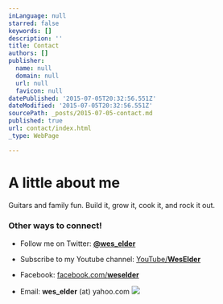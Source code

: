 ```yaml
---
inLanguage: null
starred: false
keywords: []
description: ''
title: Contact
authors: []
publisher:
  name: null
  domain: null
  url: null
  favicon: null
datePublished: '2015-07-05T20:32:56.551Z'
dateModified: '2015-07-05T20:32:56.551Z'
sourcePath: _posts/2015-07-05-contact.md
published: true
url: contact/index.html
_type: WebPage

---
```

# A little about me

Guitars and family fun. Build it, grow it, cook it, and rock it out.

### Other ways to connect! 

* Follow me on Twitter: [**@wes\_elder**][0]

* Subscribe to my Youtube channel: [YouTube/**WesElder**][1]

* Facebook: [facebook.com/**weselder**][2]

* Email: **wes\_elder** (at) yahoo.com
![](https://the-grid-user-content.s3-us-west-2.amazonaws.com/cf6f01db-187c-4308-bc53-e89b081a9522.jpg)

[0]: https://twitter.com/intent/follow?screen_name=wes_elder
[1]: http://youtube/WesElder
[2]: http://facebook.com/weselder